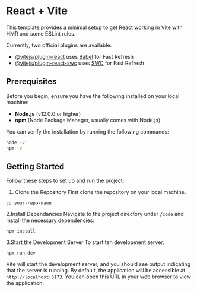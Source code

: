 # React + Vite

This template provides a minimal setup to get React working in Vite with HMR and some ESLint rules.

Currently, two official plugins are available:

- [@vitejs/plugin-react](https://github.com/vitejs/vite-plugin-react/blob/main/packages/plugin-react/README.md) uses [Babel](https://babeljs.io/) for Fast Refresh
- [@vitejs/plugin-react-swc](https://github.com/vitejs/vite-plugin-react-swc) uses [SWC](https://swc.rs/) for Fast Refresh

## Prerequisites

Before you begin, ensure you have the following installed on your local machine:

- **Node.js** (v12.0.0 or higher)
- **npm** (Node Package Manager, usually comes with Node.js)

You can verify the installation by running the following commands:

```sh
node -v
npm -v
```

## Getting Started

Follow these steps to set up and run the project:

1. Clone the Repository
First clone the repository on your local machine.

```git clone https://github.com/your-username/project-thisisteam4.git
cd your-repo-name
```

2.Install Dependancies
Navigate to the project directory under ```/code``` and install the necessary dependencies:

```
npm install
```

3.Start the Development Server
To start teh development server:

```
npm run dev 
```

Vite will start the development server, and you should see output indicating that the server is running. By default, the application will be accessible at `http://localhost:5173`. You can open this URL in your web browser to view the application.